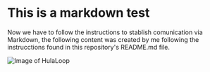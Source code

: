 # This is a markdown test

Now we have to follow the instructions to stablish comunication via Markdown, the following content was created by me following the instrucctions found in this repository's README.md file.

![Image of HulaLoop](https://octodex.github.com/images/hula_loop_octodex03.gif)

